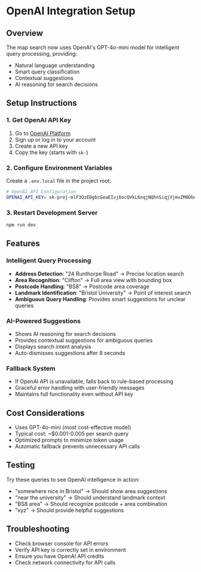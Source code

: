 # OpenAI Integration Setup

## Overview
The map search now uses OpenAI's GPT-4o-mini model for intelligent query processing, providing:
- Natural language understanding
- Smart query classification
- Contextual suggestions
- AI reasoning for search decisions

## Setup Instructions

### 1. Get OpenAI API Key
1. Go to [OpenAI Platform](https://platform.openai.com/api-keys)
2. Sign up or log in to your account
3. Create a new API key
4. Copy the key (starts with `sk-`)

### 2. Configure Environment Variables
Create a `.env.local` file in the project root:

```bash
# OpenAI API Configuration
OPENAI_API_KEY= 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
```

### 3. Restart Development Server
```bash
npm run dev
```

## Features

### Intelligent Query Processing
- **Address Detection**: "24 Runthorpe Road" → Precise location search
- **Area Recognition**: "Clifton" → Full area view with bounding box
- **Postcode Handling**: "BS8" → Postcode area coverage
- **Landmark Identification**: "Bristol University" → Point of interest search
- **Ambiguous Query Handling**: Provides smart suggestions for unclear queries

### AI-Powered Suggestions
- Shows AI reasoning for search decisions
- Provides contextual suggestions for ambiguous queries
- Displays search intent analysis
- Auto-dismisses suggestions after 8 seconds

### Fallback System
- If OpenAI API is unavailable, falls back to rule-based processing
- Graceful error handling with user-friendly messages
- Maintains full functionality even without API key

## Cost Considerations
- Uses GPT-4o-mini (most cost-effective model)
- Typical cost: ~$0.001-0.005 per search query
- Optimized prompts to minimize token usage
- Automatic fallback prevents unnecessary API calls

## Testing
Try these queries to see OpenAI intelligence in action:
- "somewhere nice in Bristol" → Should show area suggestions
- "near the university" → Should understand landmark context
- "BS8 area" → Should recognize postcode + area combination
- "xyz" → Should provide helpful suggestions

## Troubleshooting
- Check browser console for API errors
- Verify API key is correctly set in environment
- Ensure you have OpenAI API credits
- Check network connectivity for API calls
